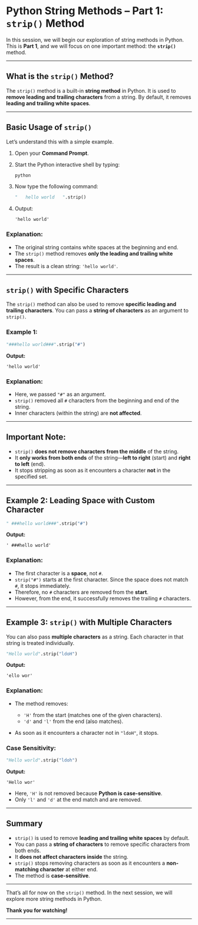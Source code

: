 # Python String Methods – Part 1: `strip()` Method

In this session, we will begin our exploration of string methods in Python. This is **Part 1**, and we will focus on one important method: the **`strip()`** method.

---

## What is the `strip()` Method?

The `strip()` method is a built-in **string method** in Python. It is used to **remove leading and trailing characters** from a string. By default, it removes **leading and trailing white spaces**.

---

## Basic Usage of `strip()`

Let’s understand this with a simple example.

1. Open your **Command Prompt**.

2. Start the Python interactive shell by typing:

   ```bash
   python
   ```

3. Now type the following command:

   ```python
   "   hello world   ".strip()
   ```

4. Output:

   ```
   'hello world'
   ```

### Explanation:

* The original string contains white spaces at the beginning and end.
* The `strip()` method removes **only the leading and trailing white spaces**.
* The result is a clean string: `'hello world'`.

---

## `strip()` with Specific Characters

The `strip()` method can also be used to remove **specific leading and trailing characters**. You can pass a **string of characters** as an argument to `strip()`.

### Example 1:

```python
"###hello world###".strip("#")
```

**Output:**

```
'hello world'
```

### Explanation:

* Here, we passed `"#"` as an argument.
* `strip()` removed all `#` characters from the beginning and end of the string.
* Inner characters (within the string) are **not affected**.

---

## Important Note:

* `strip()` **does not remove characters from the middle** of the string.
* It **only works from both ends** of the string—**left to right** (start) and **right to left** (end).
* It stops stripping as soon as it encounters a character **not** in the specified set.

---

## Example 2: Leading Space with Custom Character

```python
" ###hello world###".strip("#")
```

**Output:**

```
' ###hello world'
```

### Explanation:

* The first character is a **space**, not `#`.
* `strip("#")` starts at the first character. Since the space does not match `#`, it stops immediately.
* Therefore, no `#` characters are removed from the **start**.
* However, from the end, it successfully removes the trailing `#` characters.

---

## Example 3: `strip()` with Multiple Characters

You can also pass **multiple characters** as a string. Each character in that string is treated individually.

```python
"Hello world".strip("ldoH")
```

**Output:**

```
'ello wor'
```

### Explanation:

* The method removes:

  * `'H'` from the start (matches one of the given characters).
  * `'d'` and `'l'` from the end (also matches).
* As soon as it encounters a character not in `"ldoH"`, it stops.

### Case Sensitivity:

```python
"Hello world".strip("ldoh")
```

**Output:**

```
'Hello wor'
```

* Here, `'H'` is not removed because **Python is case-sensitive**.
* Only `'l'` and `'d'` at the end match and are removed.

---

## Summary

* `strip()` is used to remove **leading and trailing white spaces** by default.
* You can pass a **string of characters** to remove specific characters from both ends.
* It **does not affect characters inside** the string.
* `strip()` stops removing characters as soon as it encounters a **non-matching character** at either end.
* The method is **case-sensitive**.

---

That’s all for now on the `strip()` method. In the next session, we will explore more string methods in Python.

**Thank you for watching!**

---
